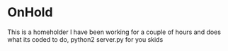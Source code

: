 # OnHold
This is a homeholder I have been working for a couple of hours and does what its coded to do, python2 server.py for you skids
